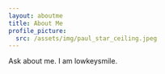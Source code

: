```yaml
---
layout: aboutme
title: About Me
profile_picture:
  src: /assets/img/paul_star_ceiling.jpeg
---
```


Ask about me. I am lowkeysmile.

<br />
